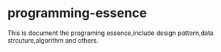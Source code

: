 # programming-essence
This is document the programing essence,include design pattern,data strcuture,algorithm and others.
